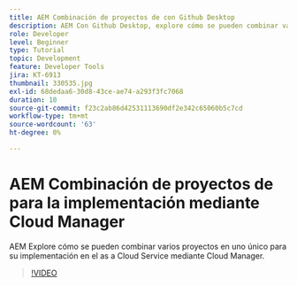 ```yaml
---
title: AEM Combinación de proyectos de con Github Desktop
description: AEM Con Github Desktop, explore cómo se pueden combinar varios proyectos en uno único para su implementación en as a Cloud Service mediante Cloud Manager.
role: Developer
level: Beginner
type: Tutorial
topic: Development
feature: Developer Tools
jira: KT-6913
thumbnail: 330535.jpg
exl-id: 68dedaa6-30d8-43ce-ae74-a293f3fc7068
duration: 10
source-git-commit: f23c2ab86d42531113690df2e342c65060b5c7cd
workflow-type: tm+mt
source-wordcount: '63'
ht-degree: 0%

---
```


# AEM Combinación de proyectos de para la implementación mediante Cloud Manager

AEM Explore cómo se pueden combinar varios proyectos en uno único para su implementación en el as a Cloud Service mediante Cloud Manager.

>[!VIDEO](https://video.tv.adobe.com/v/330535?quality=12&learn=on)
